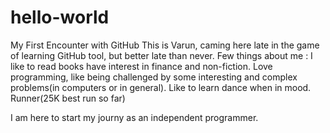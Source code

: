 # hello-world
My First Encounter with GitHub
This is Varun, caming here late in the game of learning GitHub tool, but better late than never.
Few things about me :
I like to read books have interest in finance and non-fiction.
Love programming, like being challenged by some interesting and complex problems(in computers or in general).
Like to learn dance when in mood.
Runner(25K best run so far)

I am here to start my journy as an independent programmer.
